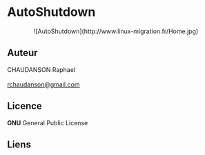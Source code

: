 
# AutoShutdown 
<p align="center">
![AutoShutdown](http://www.linux-migration.fr/Home.jpg)
</p>


## Auteur
CHAUDANSON Raphael<br><br>
rchaudanson@gmail.com

## Licence

**GNU** General Public License

## Liens

